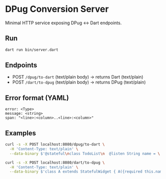 # DPug Conversion Server

Minimal HTTP service exposing DPug <-> Dart endpoints.

## Run

```bash
dart run bin/server.dart
```

## Endpoints

- POST `/dpug/to-dart` (text/plain body) → returns Dart (text/plain)
- POST `/dart/to-dpug` (text/plain body) → returns DPug (text/plain)

## Error format (YAML)

```
error: <Type>
message: <string>
span: "<line>:<column>..<line>:<column>"
```

## Examples

```bash
curl -s -X POST localhost:8080/dpug/to-dart \
  -H 'Content-Type: text/plain' \
  --data-binary $'@stateful\nclass TodoList\n  @listen String name = \''\n  Widget get build =>\n    Text\n      ..\'Hi\''
```

```bash
curl -s -X POST localhost:8080/dart/to-dpug \
  -H 'Content-Type: text/plain' \
  --data-binary $'class A extends StatefulWidget { A({required this.name, super.key}); final String name; @override State<A> createState() => _AState(); } class _AState extends State<A> { @override Widget build(BuildContext context) { return Text(\'Hi\'); } }'
```

